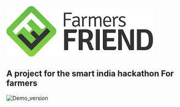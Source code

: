 ![farmer's friend](logo.png)

## A project for the smart india hackathon For farmers

![Demo_version]()
